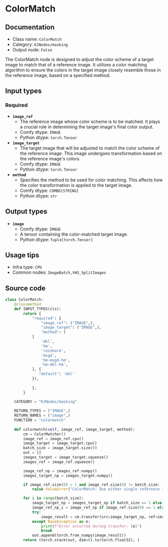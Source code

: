 # ColorMatch
## Documentation
- Class name: `ColorMatch`
- Category: `KJNodes/masking`
- Output node: `False`

The ColorMatch node is designed to adjust the color scheme of a target image to match that of a reference image. It utilizes a color matching algorithm to ensure the colors in the target image closely resemble those in the reference image, based on a specified method.
## Input types
### Required
- **`image_ref`**
    - The reference image whose color scheme is to be matched. It plays a crucial role in determining the target image's final color output.
    - Comfy dtype: `IMAGE`
    - Python dtype: `torch.Tensor`
- **`image_target`**
    - The target image that will be adjusted to match the color scheme of the reference image. This image undergoes transformation based on the reference image's colors.
    - Comfy dtype: `IMAGE`
    - Python dtype: `torch.Tensor`
- **`method`**
    - Specifies the method to be used for color matching. This affects how the color transformation is applied to the target image.
    - Comfy dtype: `COMBO[STRING]`
    - Python dtype: `str`
## Output types
- **`image`**
    - Comfy dtype: `IMAGE`
    - A tensor containing the color-matched target image.
    - Python dtype: `Tuple[torch.Tensor]`
## Usage tips
- Infra type: `CPU`
- Common nodes: `ImageBatch,VHS_SplitImages`


## Source code
```python
class ColorMatch:
    @classmethod
    def INPUT_TYPES(cls):
        return {
            "required": {
                "image_ref": ("IMAGE",),
                "image_target": ("IMAGE",),
                "method": (
            [   
                'mkl',
                'hm', 
                'reinhard', 
                'mvgd', 
                'hm-mvgd-hm', 
                'hm-mkl-hm',
            ], {
               "default": 'mkl'
            }),
                
            },
        }
    
    CATEGORY = "KJNodes/masking"

    RETURN_TYPES = ("IMAGE",)
    RETURN_NAMES = ("image",)
    FUNCTION = "colormatch"
    
    def colormatch(self, image_ref, image_target, method):
        cm = ColorMatcher()
        image_ref = image_ref.cpu()
        image_target = image_target.cpu()
        batch_size = image_target.size(0)
        out = []
        images_target = image_target.squeeze()
        images_ref = image_ref.squeeze()

        image_ref_np = images_ref.numpy()
        images_target_np = images_target.numpy()

        if image_ref.size(0) > 1 and image_ref.size(0) != batch_size:
            raise ValueError("ColorMatch: Use either single reference image or a matching batch of reference images.")

        for i in range(batch_size):
            image_target_np = images_target_np if batch_size == 1 else images_target[i].numpy()
            image_ref_np_i = image_ref_np if image_ref.size(0) == 1 else images_ref[i].numpy()
            try:
                image_result = cm.transfer(src=image_target_np, ref=image_ref_np_i, method=method)
            except BaseException as e:
                print(f"Error occurred during transfer: {e}")
                break
            out.append(torch.from_numpy(image_result))
        return (torch.stack(out, dim=0).to(torch.float32), )

```
